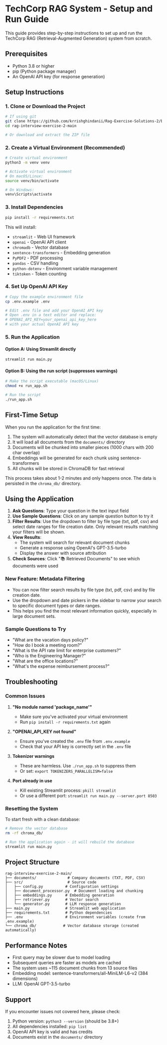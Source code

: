 # TechCorp RAG System - Setup and Run Guide

This guide provides step-by-step instructions to set up and run the TechCorp RAG (Retrieval-Augmented Generation) system from scratch.

## Prerequisites

- Python 3.8 or higher
- pip (Python package manager)
- An OpenAI API key (for response generation)

## Setup Instructions

### 1. Clone or Download the Project

```bash
# If using git
git clone https://github.com/krrishghindanii/Rag-Exercise-Solutions-2/blob/main/README.md
cd rag-interview-exercise-2-main

# Or download and extract the ZIP file
```

### 2. Create a Virtual Environment (Recommended)

```bash
# Create virtual environment
python3 -m venv venv

# Activate virtual environment
# On macOS/Linux:
source venv/bin/activate

# On Windows:
venv\Scripts\activate
```

### 3. Install Dependencies

```bash
pip install -r requirements.txt
```

This will install:
- `streamlit` - Web UI framework
- `openai` - OpenAI API client
- `chromadb` - Vector database
- `sentence-transformers` - Embedding generation
- `PyPDF2` - PDF processing
- `pandas` - CSV handling
- `python-dotenv` - Environment variable management
- `tiktoken` - Token counting

### 4. Set Up OpenAI API Key

```bash
# Copy the example environment file
cp .env.example .env

# Edit .env file and add your OpenAI API key
# Open .env in a text editor and replace:
# OPENAI_API_KEY=your_openai_api_key_here
# with your actual OpenAI API key
```

### 5. Run the Application

#### Option A: Using Streamlit directly
```bash
streamlit run main.py
```

#### Option B: Using the run script (suppresses warnings)
```bash
# Make the script executable (macOS/Linux)
chmod +x run_app.sh

# Run the script
./run_app.sh
```

## First-Time Setup

When you run the application for the first time:

1. The system will automatically detect that the vector database is empty
2. It will load all documents from the `documents/` directory
3. Documents will be chunked into smaller pieces (1000 chars with 200 char overlap)
4. Embeddings will be generated for each chunk using sentence-transformers
5. All chunks will be stored in ChromaDB for fast retrieval

This process takes about 1-2 minutes and only happens once. The data is persisted in the `chroma_db/` directory.

## Using the Application

1. **Ask Questions**: Type your question in the text input field
2. **Use Sample Questions**: Click on any sample question button to try it
3. **Filter Results**: Use the dropdown to filter by file type (txt, pdf, csv) and select date ranges for file creation date. Only relevant results matching your filters will be shown.
4. **View Results**: 
   - The system will search for relevant document chunks
   - Generate a response using OpenAI's GPT-3.5-turbo
   - Display the answer with source attribution
5. **Check Sources**: Click "📚 Retrieved Documents" to see which documents were used

### New Feature: Metadata Filtering

- You can now filter search results by file type (txt, pdf, csv) and by file creation date.
- Use the dropdown and date pickers in the sidebar to narrow your search to specific document types or date ranges.
- This helps you find the most relevant information quickly, especially in large document sets.

### Sample Questions to Try

- "What are the vacation days policy?"
- "How do I book a meeting room?"
- "What is the API rate limit for enterprise customers?"
- "Who is the Engineering Manager?"
- "What are the office locations?"
- "What's the expense reimbursement process?"

## Troubleshooting

### Common Issues

1. **"No module named 'package_name'"**
   - Make sure you've activated your virtual environment
   - Run `pip install -r requirements.txt` again

2. **"OPENAI_API_KEY not found"**
   - Ensure you've created the `.env` file from `.env.example`
   - Check that your API key is correctly set in the `.env` file

3. **Tokenizer warnings**
   - These are harmless. Use `./run_app.sh` to suppress them
   - Or set: `export TOKENIZERS_PARALLELISM=false`

4. **Port already in use**
   - Kill existing Streamlit process: `pkill streamlit`
   - Or use a different port: `streamlit run main.py --server.port 8503`

### Resetting the System

To start fresh with a clean database:
```bash
# Remove the vector database
rm -rf chroma_db/

# Run the application again - it will rebuild the database
streamlit run main.py
```

## Project Structure

```
rag-interview-exercise-2-main/
├── documents/              # Company documents (TXT, PDF, CSV)
├── src/                    # Source code
│   ├── config.py          # Configuration settings
│   ├── document_processor.py  # Document loading and chunking
│   ├── embeddings.py      # Embedding generation
│   ├── retriever.py       # Vector search
│   └── generator.py       # LLM response generation
├── main.py                # Streamlit web application
├── requirements.txt       # Python dependencies
├── .env                   # Environment variables (create from .env.example)
└── chroma_db/            # Vector database storage (created automatically)
```

## Performance Notes

- First query may be slower due to model loading
- Subsequent queries are faster as models are cached
- The system uses ~115 document chunks from 13 source files
- Embedding model: sentence-transformers/all-MiniLM-L6-v2 (384 dimensions)
- LLM: OpenAI GPT-3.5-turbo

## Support

If you encounter issues not covered here, please check:
1. Python version: `python3 --version` (should be 3.8+)
2. All dependencies installed: `pip list`
3. OpenAI API key is valid and has credits
4. Documents exist in the `documents/` directory
